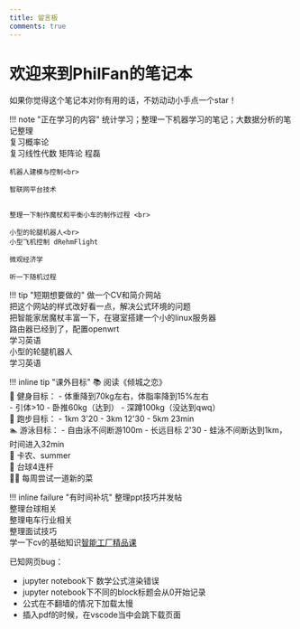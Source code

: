 ```yaml
---
title: 留言板
comments: true
---
```


# 欢迎来到PhilFan的笔记本

如果你觉得这个笔记本对你有用的话，不妨动动小手点一个star！

!!! note "正在学习的内容"
    统计学习；整理一下机器学习的笔记；大数据分析的笔记整理 <br>
    复习概率论 <br> 
    复习线性代数 矩阵论 程磊 <br> 
    
    机器人建模与控制<br>

    智联网平台技术


    整理一下制作魔杖和平衡小车的制作过程 <br>
    
    小型的轮腿机器人<br>
    小型飞机控制 dRehmFlight

    微观经济学
    
    听一下随机过程
    

!!! tip "短期想要做的"
    做一个CV和简介网站<br>
    把这个网站的样式改好看一点，解决公式环境的问题<br>
    把智能家居魔杖丰富一下，在寝室搭建一个小的linux服务器<br>
    路由器已经到了，配置openwrt<br>
    学习英语<br>
    小型的轮腿机器人<br>
    学习英语


    
!!! inline tip "课外目标"
    📚 阅读《倾城之恋》<br>
    💪 健身目标：
        - 体重降到70kg左右，体脂率降到15%左右<br>
        - 引体>10
        - 卧推60kg（达到）
        - 深蹲100kg（没达到qwq）<br>
    🏃 跑步目标：
        - 1km 3'20
        - 3km 12'30 
        - 5km 23min<br>
    🏊 游泳目标：
        - 自由泳不间断游100m
        - 长远目标 2'30
        - 蛙泳不间断达到1km，时间进入32min<br>
    🎹 卡农、summer<br>
    🎱 台球4连杆<br>
    🧑‍🍳 每周尝试一道新的菜

!!! inline failure "有时间补坑"
    整理ppt技巧并发帖<br>
    整理台球相关<br>
    整理电车行业相关<br>
    整理面试技巧<br>
    学一下cv的基础知识[智能工厂精品课](https://github.com/haodong2000/Vision2022/tree/2023)



已知网页bug：

- jupyter notebook下 数学公式渲染错误
- jupyter notebook下不同的block标题会从0开始记录
- 公式在不翻墙的情况下加载太慢
- 插入pdf的时候，在vscode当中会跳下载页面